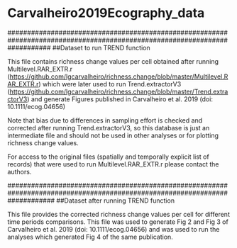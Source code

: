 # Carvalheiro2019Ecography_data
###########################################################################################################################
##Dataset to run TREND function 

This file contains richness change values per cell obtained after running Multilevel.RAR_EXTR.r (https://github.com/lgcarvalheiro/richness.change/blob/master/Multilevel.RAR_EXTR.r)
which were later used to run Trend.extractorV3 (https://github.com/lgcarvalheiro/richness.change/blob/master/Trend.extractorV3) and generate Figures published in
Carvalheiro et al. 2019 (doi: 10.1111/ecog.04656)

Note that bias due to differences in sampling effort is checked and corrected after running Trend.extractorV3, so this database is just an intermediate file and 
should not be used in other analyses or for plotting richness change values. 


For access to the original files (spatially and temporally explicit list of records) that were used to run Multilevel.RAR_EXTR.r please contact the authors.

############################################################################################################################
##Dataset after running TREND function

This file provides the corrected richness change values per cell for different time periods comparisons. This file was used to generate Fig 2 and Fig 3 of  Carvalheiro et al. 2019 (doi: 10.1111/ecog.04656) and was used to run the analyses which generated Fig 4 of the same publication.
